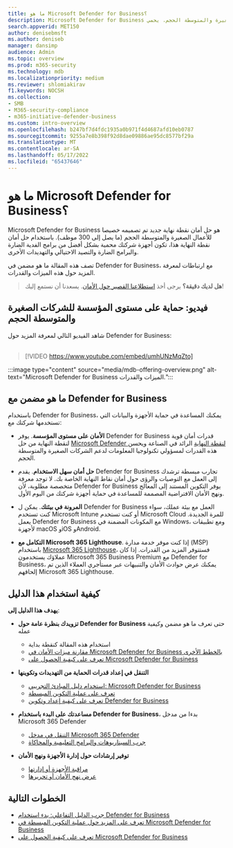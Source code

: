 ```yaml
---
title: ما هو Microsoft Defender for Business؟
description: Microsoft Defender for Business هو حل أمان عبر الإنترنت للشركات الصغيرة والمتوسطة الحجم. يحمي Defender for Business من التهديدات عبر أجهزتك.
search.appverid: MET150
author: denisebmsft
ms.author: deniseb
manager: dansimp
audience: Admin
ms.topic: overview
ms.prod: m365-security
ms.technology: mdb
ms.localizationpriority: medium
ms.reviewer: shlomiakirav
f1.keywords: NOCSH
ms.collection:
- SMB
- M365-security-compliance
- m365-initiative-defender-business
ms.custom: intro-overview
ms.openlocfilehash: b247bf7d4fdc1935a0b971f4d4687afd10eb0787
ms.sourcegitcommit: 9255a7e8b398f92d8dae09886ae95dc8577bf29a
ms.translationtype: MT
ms.contentlocale: ar-SA
ms.lasthandoff: 05/17/2022
ms.locfileid: "65437646"
---
```

# <a name="what-is-microsoft-defender-for-business"></a>ما هو Microsoft Defender for Business؟

Microsoft Defender for Business هو حل أمان نقطة نهاية جديد تم تصميمه خصيصا للأعمال الصغيرة والمتوسطة الحجم (ما يصل إلى 300 موظف). باستخدام حل أمان نقطة النهاية هذا، تكون أجهزة شركتك محمية بشكل أفضل من برامج الفدية الضارة والبرامج الضارة والتصيد الاحتيالي والتهديدات الأخرى. 

تصف هذه المقالة ما هو مضمن في Defender for Business، مع ارتباطات لمعرفة المزيد حول هذه الميزات والقدرات.

>
> **هل لديك دقيقة؟**
> يرجى أخذ <a href="https://microsoft.qualtrics.com/jfe/form/SV_0JPjTPHGEWTQr4y" target="_blank">استطلاعنا القصير حول الأمان</a>. يسعدنا أن نستمع إليك!
>

## <a name="video-enterprise-grade-protection-for-small-and-medium-sized-businesses"></a>فيديو: حماية على مستوى المؤسسة للشركات الصغيرة والمتوسطة الحجم

شاهد الفيديو التالي لمعرفة المزيد حول Defender for Business: <br/><br/>

> [!VIDEO https://www.youtube.com/embed/umhUNzMqZto]


:::image type="content" source="media/mdb-offering-overview.png" alt-text="Microsoft Defender for Business الميزات والقدرات.":::

## <a name="whats-included-with-defender-for-business"></a>ما هو مضمن مع Defender for Business

باستخدام Defender for Business، يمكنك المساعدة في حماية الأجهزة والبيانات التي تستخدمها شركتك مع:

- **الأمان على مستوى المؤسسة**. يوفر Defender for Business قدرات أمان قوية لنقطة النهاية من حل [Microsoft Defender لنقطة النهاية](../defender-endpoint/microsoft-defender-endpoint.md) الرائد في الصناعة ويحسن هذه القدرات لمسؤولي تكنولوجيا المعلومات لدعم الشركات الصغيرة والمتوسطة الحجم.

- **حل أمان سهل الاستخدام**. يقدم Defender for Business تجارب مبسطة ترشدك إلى العمل مع التوصيات والرؤى حول أمان نقاط النهاية الخاصة بك. لا توجد معرفة متخصصة مطلوبة، لأن Defender for Business يوفر التكوين المستند إلى المعالج ونهج الأمان الافتراضية المصممة للمساعدة في حماية أجهزة شركتك من اليوم الأول.

- **المرونة في بيئتك**. يمكن ل Defender for Business العمل مع بيئة عملك، سواء كنت تستخدم Microsoft Intune أو كنت تستخدم Microsoft Cloud للمرة الجديدة. يعمل Defender for Business مع المكونات المضمنة في Windows، ومع تطبيقات لأجهزة macOS وiOS وAndroid.

- **التكامل مع Microsoft 365 Lighthouse**. إذا كنت موفر خدمة مدارة (MSP) باستخدام [Microsoft 365 Lighthouse](../../lighthouse/m365-lighthouse-overview.md)، فستتوفر المزيد من القدرات. إذا كان عملاؤك يستخدمون Microsoft 365 Business Premium مع Defender for Business، يمكنك عرض حوادث الأمان والتنبيهات عبر مستأجري العملاء الذين تم إلحاقهم Microsoft 365 Lighthouse.

## <a name="how-to-use-this-guide"></a>كيفية استخدام هذا الدليل

**يهدف هذا الدليل إلى**:

- **تزويدك بنظرة عامة حول Defender for Business** حتى تعرف ما هو مضمن وكيفية عمله
   - استخدام هذه المقالة كنقطة بداية
   - [مقارنة ميزات الأمان في Microsoft Defender for Business بالخطط الأخرى](compare-mdb-m365-plans.md) 
   - [تعرف على كيفية الحصول على Microsoft Defender for Business](get-defender-business.md)

- **التنقل في إعداد قدرات الحماية من التهديدات وتكوينها** 
   - [استخدام دليل المبادئ التجريبي: Microsoft Defender for Business](trial-playbook-defender-business.md)
   - [تعرف على عملية التكوين المبسطة](mdb-simplified-configuration.md)
   - [تعرف على كيفية إعداد وتكوين Defender for Business](mdb-setup-configuration.md)

- **مساعدتك على البدء باستخدام Defender for Business**، بدءا من مدخل Microsoft 365 Defender 
   - [التنقل في مدخل Microsoft 365 Defender](mdb-get-started.md)
   - [جرب السيناريوهات والبرامج التعليمية والمحاكاة](mdb-tutorials.md)

- **توفير إرشادات حول إدارة الأجهزة ونهج الأمان**
   - [مراقبة الأجهزة أو إدارتها](mdb-manage-devices.md)
   - [عرض نهج الأمان أو تحريرها](mdb-view-edit-policies.md)

## <a name="next-steps"></a>الخطوات التالية

- [جرب الدليل التفاعلي: بدء استخدام Defender for Business](https://aka.ms/MDB-GetStartedGuide)
- [تعرف على المزيد حول عملية التكوين المبسطة في Microsoft Defender for Business](mdb-simplified-configuration.md)
- [تعرف على كيفية الحصول على Microsoft Defender for Business](get-defender-business.md)
